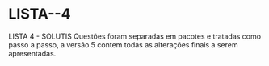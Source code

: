 # LISTA--4
LISTA 4 - SOLUTIS
Questões foram separadas em pacotes e tratadas como passo a passo, a versão 5 contem todas as alterações finais a serem apresentadas.
